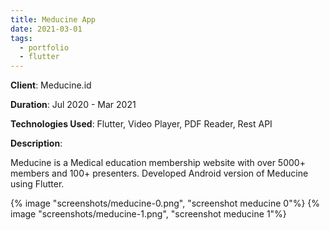 ```yaml
---
title: Meducine App 
date: 2021-03-01
tags:
  - portfolio
  - flutter
---
```

**Client**: Meducine.id

**Duration**: Jul 2020 - Mar 2021  

**Technologies Used**: Flutter, Video Player, PDF Reader, Rest API

**Description**: 

Meducine is a Medical education membership website with over 5000+ members and 100+ presenters. Developed Android version of Meducine using Flutter.

{% image "screenshots/meducine-0.png", "screenshot meducine 0"%}
{% image "screenshots/meducine-1.png", "screenshot meducine 1"%}
